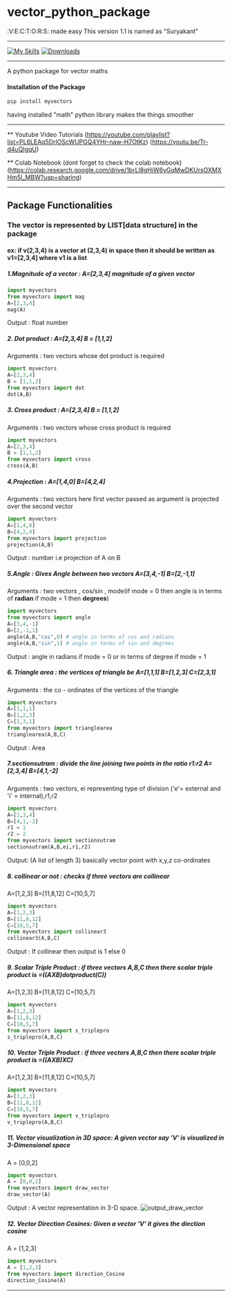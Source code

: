 
# vector_python_package  
:V:E:C:T:O:R:S: made easy
This version 1.1 is named as "Suryakant" 
*****
[![My Skills](https://skillicons.dev/icons?i=python&theme=dark)](https://skillicons.dev)  [![Downloads](https://static.pepy.tech/badge/myvectors)](https://pepy.tech/project/myvectors) 
****
A python package for vector maths

#### Installation of the Package

``` python
pip install myvectors 
```

having installed "math" python library makes the things smoother 
***
** Youtube Video Tutorials
(https://youtube.com/playlist?list=PL6LEAq5DrlOScWUPGQ4YHr-naw-H7OtKz)
(https://youtu.be/Tr-d4uQIgqU)

** Colab Notebook (dont forget to check the colab notebook)
(https://colab.research.google.com/drive/1brLl8gHiW6yGqMwDKUrsOXMXHm5I_MBW?usp=sharing)
*****



## Package Functionalities

### The vector is represented by **LIST[data structure]** in the package 

#### ex: if v(2,3,4) is a vector at (2,3,4) in space then it should be written as v1=[2,3,4] where v1 is a list 

##### 1.Magnitude of a vector :    A=[2,3,4] magnitude of a given vector
``` python
import myvectors
from myvectors import mag
A=[2,3,4]
mag(A)
```
Output : float number

##### 2. Dot product : A=[2,3,4]  B = [1,1,2] 
Arguments : two vectors whose dot product is required
``` python
import myvectors
A=[2,3,4]  
B = [1,1,2]
from myvectors import dot
dot(A,B)
```

##### 3. Cross product : A=[2,3,4]  B = [1,1,2] 
Arguments : two vectors whose cross product is required
``` python
import myvectors
A=[2,3,4]  
B = [1,1,2] 
from myvectors import cross
cross(A,B)
```
##### 4.Projection : A=[1,4,0] B=[4,2,4]
Arguments : two vectors here first vector passed as argument is projected over the second vector
```python
import myvectors
A=[1,4,0] 
B=[4,2,4]
from myvectors import projection
projection(A,B)
```
Output : number i.e projection of A on B

##### 5.Angle : Gives Angle between two vectors A=[3,4,-1] B=[2,-1,1] 
Arguments : two vectors , cos/sin , mode(if mode = 0 then angle is in terms of **radian** if mode = 1 then **degrees**)
```python
import myvectors
from myvectors import angle
A=[3,4,-1] 
B=[2,-1,1] 
angle(A,B,"cos",0) # angle in terms of cos and radians
angle(A,B,"sin",1) # angle in terms of sin and degrees
```
Output : angle in radians if mode = 0 or in terms of degree if mode = 1

##### 6. Triangle area : the vertices of triangle be A=[1,1,1] B=[1,2,3] C=[2,3,1]
Arguments : the co - ordinates of the vertices of the triangle
```python
import myvectors
A=[1,1,1] 
B=[1,2,3] 
C=[2,3,1]
from myvectors import trianglearea
trianglearea(A,B,C)
```
Output : Area

##### 7.sectionsutram : divide the line joining two points in the ratio r1:r2 A=[2,3,4] B=[4,1,-2]

Arguments : two vectors, ei representing type of division ('e'= external and 'i' = internal),r1,r2 
``` python
import myvectors
A=[2,3,4] 
B=[4,1,-2]
r1 = 1
r2 = 2
from myvectors import sectionsutram
sectionsutram(A,B,ei,r1,r2)
```
Output: (A list of length 3) basically vector point with x,y,z co-ordinates

##### 8. collinear or not : checks if three vectors are collinear
A=[1,2,3] B=[11,8,12] C=[10,5,7]
```python
import myvectors
A=[1,2,3] 
B=[11,8,12] 
C=[10,5,7]
from myvectors import collinear3
collinear3(A,B,C)
 ```
Output : If collinear then output is 1 else 0

##### 9. Scalar Triple Product : if three vectors A,B,C then there scalar triple product is =((AXB)dotproduct(C))
A=[1,2,3] B=[11,8,12] C=[10,5,7]
```python
import myvectors
A=[1,2,3] 
B=[11,8,12] 
C=[10,5,7]
from myvectors import s_triplepro
s_triplepro(A,B,C)
 ```

##### 10. Vector Triple Product : if three vectors A,B,C then there scalar triple product is =((AXB)XC)
A=[1,2,3] B=[11,8,12] C=[10,5,7]
```python
import myvectors
A=[1,2,3] 
B=[11,8,12] 
C=[10,5,7]
from myvectors import v_triplepro
v_triplepro(A,B,C)
 ```

##### 11. Vector visualization in 3D space: A given vector say 'V' is visualized in 3-Dimensional space
A = [0,0,2]
```python
import myvectors
A = [0,0,2]
from myvectors import draw_vector
draw_vector(A)
```
Output : A vector representation in 3-D space.
![output_draw_vector](/img/draw_vectors.png)

##### 12. Vector Direction Cosines: Given a vector 'V' it gives the diection cosine
A = [1,2,3]
```python
import myvectors
A = [1,2,3]
from myvectors import direction_Cosine
direction_Cosine(A)
```

************

